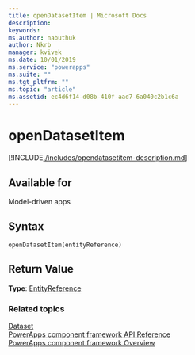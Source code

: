 ```yaml
---
title: openDatasetItem | Microsoft Docs
description: 
keywords:
ms.author: nabuthuk
author: Nkrb
manager: kvivek
ms.date: 10/01/2019
ms.service: "powerapps"
ms.suite: ""
ms.tgt_pltfrm: ""
ms.topic: "article"
ms.assetid: ec4d6f14-d08b-410f-aad7-6a040c2b1c6a
---
```


# openDatasetItem

[!INCLUDE[./includes/opendatasetitem-description.md](./includes/opendatasetitem-description.md)]

## Available for 

Model-driven apps

## Syntax

`openDatasetItem(entityReference)`

## Return Value

**Type**: [EntityReference](../entityreference.md)


### Related topics

[Dataset](../dataset.md)<br/>
[PowerApps component framework API Reference](../../reference/index.md)<br/>
[PowerApps component framework Overview](../../overview.md)